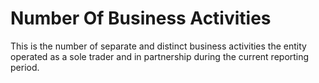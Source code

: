 # Number Of Business Activities
This is the number of separate and distinct business activities the entity operated as a sole trader and in partnership during the current reporting period.